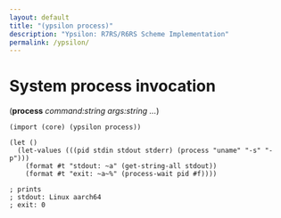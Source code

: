```yaml
---
layout: default
title: "(ypsilon process)"
description: "Ypsilon: R7RS/R6RS Scheme Implementation"
permalink: /ypsilon/
---
```


# System process invocation

(**process** _command:string_ _args:string ..._)

```
(import (core) (ypsilon process))

(let ()
  (let-values (((pid stdin stdout stderr) (process "uname" "-s" "-p")))
    (format #t "stdout: ~a" (get-string-all stdout))
    (format #t "exit: ~a~%" (process-wait pid #f))))

; prints
; stdout: Linux aarch64
; exit: 0
```